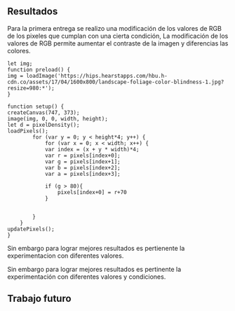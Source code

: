 ## Resultados

Para la primera entrega se realizo una modificación de los valores de RGB de los pixeles que cumplan con una cierta condición, La modificación de los valores de RGB permite aumentar el contraste de la imagen y diferencias las colores.



    let img;
    function preload() {
    img = loadImage('https://hips.hearstapps.com/hbu.h-cdn.co/assets/17/04/1600x800/landscape-foliage-color-blindness-1.jpg?resize=980:*');
    }

    function setup() {
    createCanvas(747, 373);
    image(img, 0, 0, width, height);
    let d = pixelDensity();
    loadPixels();
            for (var y = 0; y < height*4; y++) {
                for (var x = 0; x < width; x++) {
                var index = (x + y * width)*4;
                var r = pixels[index+0];
                var g = pixels[index+1];
                var b = pixels[index+2];
                var a = pixels[index+3];     
                
                if (g > 80){
                    pixels[index+0] = r+70
                }

                
            }
        }
    updatePixels();
    }


Sin embargo para lograr mejores resultados es pertienente la experimentacion con diferentes valores.


Sin embargo para lograr mejores resultados es pertinente la experimentación con diferentes valores y condiciones.

## Trabajo futuro